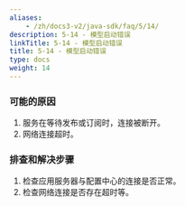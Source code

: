 ```yaml
---
aliases:
    - /zh/docs3-v2/java-sdk/faq/5/14/
description: 5-14 - 模型启动错误
linkTitle: 5-14 - 模型启动错误
title: 5-14 - 模型启动错误
type: docs
weight: 14
---
```




### 可能的原因

1. 服务在等待发布或订阅时，连接被断开。
2. 网络连接超时。

### 排查和解决步骤

1. 检查应用服务器与配置中心的连接是否正常。
2. 检查网络连接是否存在超时等。